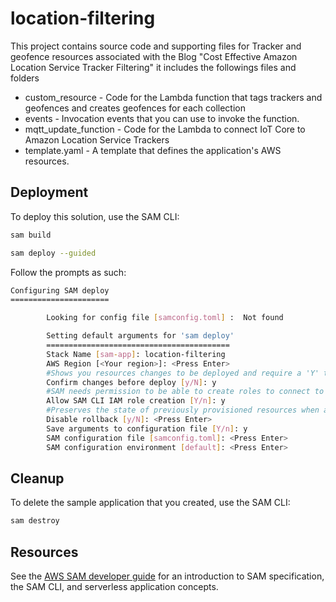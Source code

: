 # location-filtering

This project contains source code and supporting files for Tracker and geofence resources associated with the Blog "Cost Effective Amazon Location Service Tracker Filtering" it includes the followings files and folders

- custom_resource - Code for the Lambda function that tags trackers and geofences and creates geofences for each collection
- events - Invocation events that you can use to invoke the function.
- mqtt_update_function - Code for the Lambda to connect IoT Core to Amazon Location Service Trackers
- template.yaml - A template that defines the application's AWS resources.

## Deployment
To deploy this solution, use the SAM CLI:
```bash
sam build
```

```bash
sam deploy --guided
```

Follow the prompts as such:
```bash
Configuring SAM deploy
======================

        Looking for config file [samconfig.toml] :  Not found

        Setting default arguments for 'sam deploy'
        =========================================
        Stack Name [sam-app]: location-filtering
        AWS Region [<Your region>]: <Press Enter>
        #Shows you resources changes to be deployed and require a 'Y' to initiate deploy
        Confirm changes before deploy [y/N]: y
        #SAM needs permission to be able to create roles to connect to the resources in your template
        Allow SAM CLI IAM role creation [Y/n]: y
        #Preserves the state of previously provisioned resources when an operation fails
        Disable rollback [y/N]: <Press Enter>
        Save arguments to configuration file [Y/n]: y
        SAM configuration file [samconfig.toml]: <Press Enter>
        SAM configuration environment [default]: <Press Enter>
```

## Cleanup

To delete the sample application that you created, use the SAM CLI:

```bash
sam destroy
```

## Resources

See the [AWS SAM developer guide](https://docs.aws.amazon.com/serverless-application-model/latest/developerguide/what-is-sam.html) for an introduction to SAM specification, the SAM CLI, and serverless application concepts.
